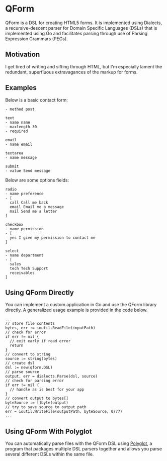 QForm
=====

QForm is a DSL for creating HTML5 forms. It is implemented using Dialects, a recursive-descent parser for Domain Specific Languages (DSLs) that is implemented using Go and facilitates parsing through use of Parsing Expression Grammars (PEGs).

Motivation
----------

I get tired of writing and sifting through HTML, but I'm especially lament the redundant, superfluous extravagances of the markup for forms.

Examples
--------

Below is a basic contact form:

```
- method post

text
- name name
- maxlength 30
- required

email
- name email

textarea
- name message

submit
- value Send message
```

Below are some options fields:

```
radio
- name preference
- [
  call Call me back
  email Email me a message
  mail Send me a letter
]

checkbox
- name permission
- [
  yes I give my permission to contact me
]

select
- name department
- [
  sales
  tech Tech Support
  receivables
]
```



Using QForm Directly
--------------------

You can implement a custom application in Go and use the QForm library directly. A generalized usage example is provided in the code below.
```
...
// store file contents
bytes, err := ioutil.ReadFile(inputPath)
// check for error
if err != nil {
  // exit early if read error
  return
}
// convert to string
source := string(bytes)
// create dsl
dsl := new(qform.DSL)
// parse source
output, err = dialects.Parse(dsl, source)
// check for parsing error
if err != nil {
  // handle as is best for your app
}
// convert output to bytes[]
byteSource := []byte(output)
// try to save source to output path
err = ioutil.WriteFile(outputPath, byteSource, 0777)
...
```

Using QForm With Polyglot
-------------------------

You can automatically parse files with the QForm DSL using [Polyglot](https://github.com/AdamJonR/polyglot), a program that packages multiple DSL parsers together and allows you parse several different DSLs within the same file.
